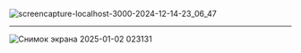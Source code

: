![screencapture-localhost-3000-2024-12-14-23_06_47](https://github.com/user-attachments/assets/ce7fbfe2-fad1-4b62-b770-8345527a99bc)
____________________________________________________________________________________________________________________________________

![Снимок экрана 2025-01-02 023131](https://github.com/user-attachments/assets/5dde58a4-6d85-4aef-ab17-2fbd1197229e)

